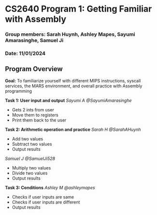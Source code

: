 # CS2640 Program 1: Getting Familiar with Assembly
### **Group members:** Sarah Huynh, Ashley Mapes, Sayumi Amarasinghe, Samuel Ji
### **Date:** 11/01/2024

## Program Overview
**Goal:** To familiarize yourself with different MIPS instructions, syscall services, the MARS environment, and overall practice with Assembly programming

**Task 1: User input and output**
*Sayumi A @SayumiAmarasinghe*
+ Gets 2 ints from user 
+ Move them to registers
+ Print them back to the user

**Task 2: Arithmetic operation and practice**
*Sarah H @SarahAHuynh*
+ Add two values
+ Subtract two values
+ Output results 

*Samuel J @SamuelJi528*
+ Multiply two values
+ Divide two values
+ Output results 

**Task 3: Conditions** 
*Ashley M @ashleymapes*
+ Checks if user inputs are same
+ Checks if user inputs are different
+ Output results
